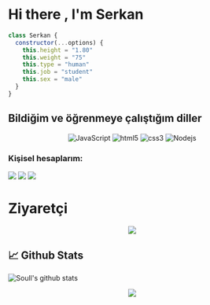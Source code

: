 # Hi there , I'm Serkan

```js
class Serkan {
  constructor(...options) {
    this.height = "1.80"
    this.weight = "75"
    this.type = "human"
    this.job = "student"
    this.sex = "male"
  }
}
```

## Bildiğim ve öğrenmeye çalıştığım diller

<div align="center">
<img alt="JavaScript" align="center" src="https://img.shields.io/badge/-Javascript-edb200?style=flat-square&logo=javascript&logoColor=white"/>
<img alt="html5" align="center" src="https://img.shields.io/badge/-HTML5-E34F26?style=flat-square&logo=html5&logoColor=white"/>
<img alt="css3" align="center" src="https://img.shields.io/badge/-CSS-264de4?style=flat-square&logo=css3&logoColor=white"/>
<img alt="Nodejs" align="center" src="https://img.shields.io/badge/-Nodejs-43853d?style=flat-square&logo=Node.js&logoColor=white"/>
</div>

<h3>Kişisel hesaplarım:</h3>
<p align="left">
<a href="https://discord.com/users/966406212176445532" target"blank_"><img src="https://img.shields.io/badge/discord%20-111111.svg?&style=for-the-badge&logo=discord&logoColor=white"></a>
<a href="https://instagram.com/serkan_grcn" target"blank_"><img src="https://img.shields.io/badge/INSTAGRAM%20-111111.svg?&style=for-the-badge&logo=instagram&logoColor=white"></a>
<a href="https://sptfy.com/Soullshu" target"blank_"><img src="https://img.shields.io/badge/Spotify%20-111111.svg?&style=for-the-badge&logo=spotify&logoColor=white"></a>


# Ziyaretçi  
<p align = "center">
</p>
<p align = "center">
<img src="https://profile-counter.glitch.me/{Soullshu}/count.svg" />
</p> 


## 📈 Github Stats

![Soull's github stats](https://github-readme-stats.vercel.app/api?username=Soullshu&show_icons=true&theme=merko)

<p align="center">
<img src="https://github-profile-trophy.vercel.app/?username=Soullshu&theme=radical"/>
</p>

